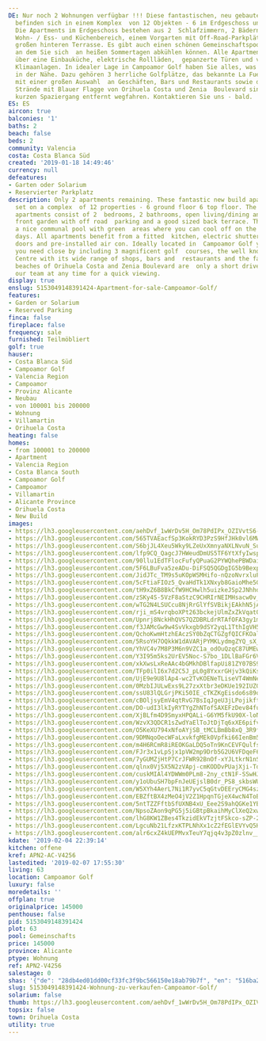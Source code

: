 ```yaml
---
DE: Nur noch 2 Wohnungen verfügbar !!! Diese fantastischen, neu gebauten Apartments
  befinden sich in einem Komplex  von 12 Objekten - 6 im Erdgeschoss und 6 im Obergeschoss.
  Die Apartments im Erdgeschoss bestehen aus 2  Schlafzimmern, 2 Bädern, einem offenen
  Wohn- / Ess- und Küchenbereich, einem Vorgarten mit Off-Road-Parkplätzen  und einer
  großen hinteren Terrasse. Es gibt auch einen schönen Gemeinschaftspool mit Grünflächen,
  an dem Sie sich  an heißen Sommertagen abkühlen können. Alle Apartments verfügen
  über eine Einbauküche, elektrische Rollläden,  gepanzerte Türen und vorinstallierte
  Klimaanlagen. In idealer Lage in Campoamor Golf haben Sie alles, was Sie  brauchen,
  in der Nähe. Dazu gehören 3 herrliche Golfplätze, das bekannte La Fuente Center
  mit einer großen Auswahl  an Geschäften, Bars und Restaurants sowie die berühmten
  Strände mit Blauer Flagge von Orihuela Costa und Zenia  Boulevard sind nur einen
  kurzen Spaziergang entfernt wegfahren. Kontaktieren Sie uns - bald.
ES: ES
aircon: true
balconies: '1'
baths: 2
beach: false
beds: 2
community: Valencia
costa: Costa Blanca Süd
created: '2019-01-18 14:49:46'
currency: null
defeatures:
- Garten oder Solarium
- Reservierter Parkplatz
description: Only 2 apartments remaining. These fantastic new build apartments are
  set on a complex  of 12 properties - 6 ground floor 6 top floor. The ground floor
  apartments consist of 2  bedrooms, 2 bathrooms, open living/dining and kitchen area,
  front garden with off road  parking and a good sized back terrace. There is also
  a nice communal pool with green  areas where you can cool off on the hot summer
  days. All apartments benefit from a fitted  kitchen, electric shutters, armoured
  doors and pre-installed air con. Ideally located in  Campoamor Golf you have everything
  you need close by including 3 magnificent golf  courses, the well known La Fuente
  Centre with its wide range of shops, bars and  restaurants and the famous blue flag
  beaches of Orihuela Costa and Zenia Boulevard are  only a short drive away. Contact
  our team at any time for a quick viewing.
display: true
enslug: 5153049148391424-Apartment-for-sale-Campoamor-Golf/
features:
- Garden or Solarium
- Reserved Parking
finca: false
fireplace: false
frequency: sale
furnished: Teilmöbliert
golf: true
hauser:
- Costa Blanca Süd
- Campoamor Golf
- Valencia Region
- Campoamor
- Provinz Alicante
- Neubau
- von 100001 bis 200000
- Wohnung
- Villamartin
- Orihuela Costa
heating: false
homes:
- from 100001 to 200000
- Apartment
- Valencia Region
- Costa Blanca South
- Campoamor Golf
- Campoamor
- Villamartin
- Alicante Province
- Orihuela Costa
- New Build
images:
- https://lh3.googleusercontent.com/aehDvf_1wWrDv5H_Om78PdIPx_OZIVvtS6-u7LeaYCPnKJTuoLzII5nzTrP3m2STDJrX0zWGMGgAJnlMRHnBEg=w640-rj-e30-l100
- https://lh3.googleusercontent.com/565TVAEacfSp3KokRYD3PzS9HfJHk0vl6MW-sh1lNv-F0QB45HZwf8ICop9ZHK6jtn0p5wvsFFkKATMs8wM=w640-rj-e30-l100
- https://lh3.googleusercontent.com/S6bjJL4Xeu5Wky9LZeUxXmnyaNXLNvuN_SuTM3kyVJfbZBgUxX-LXQuDgMX9IKRAMz9q7hamZemKLKO2wNoP9Q=w640-rj-e30-l100
- https://lh3.googleusercontent.com/lfp9CQ_QagcJ7HWeudDmUS5TF6YtXfyIwspncfaFeB62mt1m-xQwn3lHPZNe2Uj3ZWBV-jQ9z9nynUBO8OhZ=w640-rj-e30-l100
- https://lh3.googleusercontent.com/90llu1EdTFlocFufyQPuaG2PYWQhePBWDaiOADCUJmdxdMKrbvfbNNMmrLH9sBaIuXJcySrNB2BTbdMwshGa=w640-rj-e30-l100
- https://lh3.googleusercontent.com/5F6LBuFva5zeADu-DiFSQ5QGDgIG5b9BexpV0WbkM5NSn8ThBAHT-Ov3p28j3hiHP2Q4ukkeLm7UMFHFnzer4g=w640-rj-e30-l100
- https://lh3.googleusercontent.com/JidJTc_TM9s5uKOpWSMHifo-nQzoNvrxluP8CX89AxX53Ri1CTJuNV_x40gdJEduCZ1Gkyitf6LGEFP5vCg=w640-rj-e30-l100
- https://lh3.googleusercontent.com/5cFtiaFIOz5_QvaHdTk1XNxyb8GaioMhe5GBxranN3SpqZVTccW8IpEFmOJ9drtjAT9pWk29_VYlbt1oEg=w640-rj-e30-l100
- https://lh3.googleusercontent.com/tH9xZ6B8BkCfW9HCHwlh5uizkeJSp2JNhhd4ijKQc7WZrrbOXnrj0b79ECKSf6w-AdwdqdmD9qrY3N6-lfX5=w640-rj-e30-l100
- https://lh3.googleusercontent.com/zSKy4S-5VzF8aStzC9CHRIrNEIMHsacw0v_u-aI9LLxck0Z4WWNyfyO-Cy8R45bqexgJqvpfFTB0dfaXleQ=w640-rj-e30-l100
- https://lh3.googleusercontent.com/wTG2N4LSUCcu8NjRrGlYfSVBikjEAkhN5jAp4wTL3dSNlkHro9GOv-nItiSilwI5v3LJD_DT1rSWbkXY-YSJLQ=w640-rj-e30-l100
- https://lh3.googleusercontent.com/rji_mS4vrqboXPt263bckejUlmZxZkVqatQMHKuIjtJl_hYYT3Y9frRZLD6TRCCd3BPClGWbzDWjNl-3HPv2gQ=w640-rj-e30-l100
- https://lh3.googleusercontent.com/Upnrj8NckHhQVS7QZDBRLdrRTAfOFA3gy1msW9SDKupKtXYr6P15reu3YDwOtPiUm07FZBuZ5Sb5bk3s8Arf=w640-rj-e30-l100
- https://lh3.googleusercontent.com/f3JAMcGw9w4SvVkxgb9dSY2yqL1TthIgVH5WRQ4PO1fQPoz6nPsDRozVM52nY-HX4AP37nYKuJQlWyWuxMVT=w640-rj-e30-l100
- https://lh3.googleusercontent.com/QchoKwmHtzhEAczSY0bZqCTGZgfQICFKOaluHozPrIPxD_1NE1vccJ16XGBRMhnKIrYiO-oeOMGqVKWx7tJN=w640-rj-e30-l100
- https://lh3.googleusercontent.com/5RsoYH7OQkkW1dAVARjPYMKLydmgZYQ_sX_q4QD3oNu_wOJZ-EFzVaxW9mJ-griGQ3JsdoqjtsEBpAk2eozO=w640-rj-e30-l100
- https://lh3.googleusercontent.com/YhVC4v7M8P3M6n9VZC1a_odOuQzqC87UMEwu2zGtUg4sgkRsvsmTDZGamzx03NCw5rCLLSKX3twPi3LuUZzJ8g=w640-rj-e30-l100
- https://lh3.googleusercontent.com/Y3I95m5ks2UrEV5Noc-S7bo_1DLlBaFGr6VEQODpWRwYLS2LRsms5PtFr66dQ6wxahT0YdLksfiyvFi3UIOI=w640-rj-e30-l100
- https://lh3.googleusercontent.com/xkXwsLxReAAc4bGMkhDBlfapUi81ZY07BS9LtjHR0W1ooh35Vwu3OXow1_wHrBD7OXGGdR01lF2mnXcNhKpB=w640-rj-e30-l100
- https://lh3.googleusercontent.com/TFp0ilI6x7d2C5J_pL0g8YxxrGHjv3kQiKsA0lRTxBf1sQ-KUD4ryt-CuwP8yjPKGZrj3t_TVDUHgPZ9_b9C=w640-rj-e30-l100
- https://lh3.googleusercontent.com/UjE9e9U8lAp4-wc2TvKOENeTLiseVT4WmNeygqgtwh4WgxjrCvzF25RBHmhA7qTO5t_aqam7Se0i7KufyhI=w640-rj-e30-l100
- https://lh3.googleusercontent.com/0MzbIJULwExs9L27zxXtbr3eDKUe192IUZGSwqhmIrIuBmHERH7kIqWpDaTn2-N7w6-INoS0AhJPNYw61jF5WA=w640-rj-e30-l100
- https://lh3.googleusercontent.com/ssU83lQLGrjPKi50IE_cTKZKgEisdo6s89q3wLX0sXBHDdDSYAkKghBX1_pIIicvrvDQ1B96MoGSV_myadg=w640-rj-e30-l100
- https://lh3.googleusercontent.com/cBOljsyEmV4qtRvG7BsIqJgeU3jLPojikft6H_zqgr55G2XXAFc4pLcZigvh1irEk_gTe4srLnwJzXzfRqyr5g=w640-rj-e30-l100
- https://lh3.googleusercontent.com/DO-udI3lkIyRYTYgZhNTofSAXEFzDev84fuSGhsnKsMu_j2SnlLQ6eInrrZJppxrhY4ZLn38oLJC8eKx0Io=w640-rj-e30-l100
- https://lh3.googleusercontent.com/XjBLfm4D9SmyxHPQALi-G6YM5fkU90X-loNHdwLLVBU1dNZFCEt58u77m0HbgdTv87FLZMu59ALJpZoNKnrW=w640-rj-e30-l100
- https://lh3.googleusercontent.com/WzvX3QDCR1sZwdYaElToJtDjTq6xXE6pifv857wvdhTL3K8ouMdSXqNFIybBGImCGA20PTpJa5-aZjToKahg=w640-rj-e30-l100
- https://lh3.googleusercontent.com/O5KeXU794xNfoAYjSB_tMCLBmBb8xQ_3R9fC_BQaZn7NaeoFz2Cg_FGhbzt_0_OzCxiX5n1d3QMZfgulpigQ=w640-rj-e30-l100
- https://lh3.googleusercontent.com/9DMNqoOecWFaLxvkfgMEk0Vpfki66IenBm5-wGfCs1xPlsewhwePRIKIFePMSFSSWk4jWHGRQCyDJNS3axs=w640-rj-e30-l100
- https://lh3.googleusercontent.com/m4H6RCmR8iREOKGaLDQ5oTn9KnCEVFQulfshIzk_OmvK8sYzgLE52KiW-wEo_CzCuaumkZTc7SG7vHHBsQdyQw=w640-rj-e30-l100
- https://lh3.googleusercontent.com/FJr3x1vLpSjx1pVW2mp9Drb5G2U6VFDqeF68SGY9OicA0lu4PHOknoRQngxwZ49XEd44-9dR8MChovzLpDA=w640-rj-e30-l100
- https://lh3.googleusercontent.com/7yGUMZjHtP7CrJFWR92BnOf-xYJLtkrN1nS5HPjjSDj8gm-HGI77dn7wcXvGeRSzROH-c7mqbOPpbFWLYnMByg=w640-rj-e30-l100
- https://lh3.googleusercontent.com/qlnx0Vj5X5N2zVApj-cmKODDvPUajXji-Tdf614RwF3uX4FTOBs5Ntd_XTmjYkupIPUfnzpIwGs3VjceNB41=w640-rj-e30-l100
- https://lh3.googleusercontent.com/cuskMIAl4YDWWm0PLm8-2ny_ctN1F-SSwHJj7tB-wBjEEZvVUTOZwjClDIdW7c39fQNVKKOBKxKIvzbvPWzv=w640-rj-e30-l100
- https://lh3.googleusercontent.com/y1oUbuSH7bpFnJeUEjslB0dr_PS8_skbsWUxHoOgVGjJ1iQXa8b9yLH_CN58qf7JJi4o8-iEAAu8aU9h5c6w_w=w640-rj-e30-l100
- https://lh3.googleusercontent.com/W5XYh4AerL7Ni1R7yvC5qGtvDEEryCMG4szmEpw0A7skCb_3ze1goC2Vn3BW9uMasfHOfgsQWmthzl_duFdz=w640-rj-e30-l100
- https://lh3.googleusercontent.com/EBZftBX4zMeO4jV2Z1HpqnTGjeX4wcN4ToB0Jt0QBOVwiX80uPtnSZRgPGJt5IzC-sOSr5IwON7ySTHqsB_E=w640-rj-e30-l100
- https://lh3.googleusercontent.com/5ntTZZFftbSfUXNB4xU_Eee2S9ahQGKe1YB_WhNJKd-4QQso6gb3FfCOBlCoJ1tRS0l1SvLuUCg-7OabhhgR=w640-rj-e30-l100
- https://lh3.googleusercontent.com/NpsoZAon9qPG5j5iGBtpBkaihMyClXeQ2xw_jh3fwi18qCww0k6kFUDyLjmJS_3qTxdPkJg1459g2PI-pJA=w640-rj-e30-l100
- https://lh3.googleusercontent.com/lhG8KW1ZBes4TkzidEkVTzjtFSkco-sZP-2WBsC3vuYJSqRDUlN6Fk2klz727gZKPG1cGpqcZVVgA7xXHTot=w640-rj-e30-l100
- https://lh3.googleusercontent.com/LgcuNb21LfzxKTPLNhXx1cZ2fEGlEVYvQ5HDCr0J_8TsPy0Xpx-fExlQCBIdTnJFJZWFGelVb6ynjwZV7KXpiQ=w640-rj-e30-l100
- https://lh3.googleusercontent.com/alr6cxZ4kUEPMvxTeuY7qjq4v3pZ0zlnv__zcbUCFaynoI0lIFRUcJW3SofU5hqlLnJx3iU5oVDkng6oY7M=w640-rj-e30-l100
kdate: '2019-02-04 22:39:14'
kitchen: offene
kref: APN2-AC-V4256
lastedited: '2019-02-07 17:55:30'
living: 63
location: Campoamor Golf
luxury: false
moredetails: ''
offplan: true
originalprice: 145000
penthouse: false
pid: 5153049148391424
plot: 63
pool: Gemeinschafts
price: 145000
province: Alicante
ptype: Wohnung
ref: APN2-V4256
salestage: 0
shas: '{"de": "28db4ed01dd00cf33fc3f9bc566150e18ab79b7f", "en": "516ba2d59f99c2c57a12bc24a9598982a2baf608"}'
slug: 5153049148391424-Wohnung-zu-verkaufen-Campoamor-Golf/
solarium: false
thumb: https://lh3.googleusercontent.com/aehDvf_1wWrDv5H_Om78PdIPx_OZIVvtS6-u7LeaYCPnKJTuoLzII5nzTrP3m2STDJrX0zWGMGgAJnlMRHnBEg=w400-h240-n-rj-e30-l100
topsix: false
town: Orihuela Costa
utility: true
---
```

